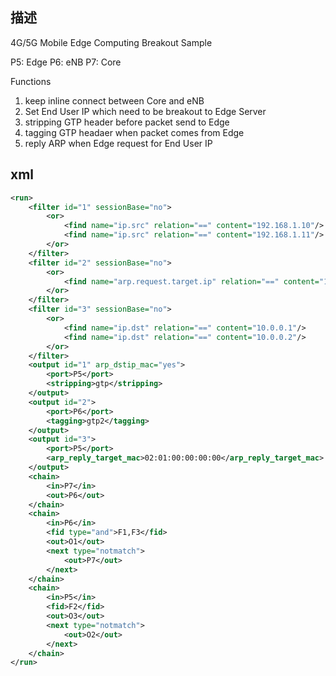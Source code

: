 ## 描述
4G/5G Mobile Edge Computing Breakout Sample

P5: Edge
P6: eNB
P7: Core

Functions
1. keep inline connect between Core and eNB
2. Set End User IP which need to be breakout to Edge Server
3. stripping GTP header before packet send to Edge
4. tagging GTP headaer when packet comes from Edge
5. reply ARP when Edge request for End User IP

## xml
```xml
<run>
    <filter id="1" sessionBase="no">
        <or>
            <find name="ip.src" relation="==" content="192.168.1.10"/>
            <find name="ip.src" relation="==" content="192.168.1.11"/>
        </or>
    </filter>
    <filter id="2" sessionBase="no">
        <or>
            <find name="arp.request.target.ip" relation="==" content="192.168.1.0/24"/>
        </or>
    </filter>
    <filter id="3" sessionBase="no">
        <or>
            <find name="ip.dst" relation="==" content="10.0.0.1"/>
            <find name="ip.dst" relation="==" content="10.0.0.2"/>
        </or>
    </filter>
    <output id="1" arp_dstip_mac="yes">
        <port>P5</port>
        <stripping>gtp</stripping>
    </output>
    <output id="2">
        <port>P6</port>
        <tagging>gtp2</tagging>
    </output>
    <output id="3">
        <port>P5</port>
        <arp_reply_target_mac>02:01:00:00:00:00</arp_reply_target_mac>
    </output>
    <chain>
        <in>P7</in>
        <out>P6</out>
    </chain>
    <chain>
        <in>P6</in>
        <fid type="and">F1,F3</fid>
        <out>O1</out>
        <next type="notmatch">
            <out>P7</out>
        </next>
    </chain>
    <chain>
        <in>P5</in>
        <fid>F2</fid>
        <out>O3</out>
        <next type="notmatch">
            <out>O2</out>
        </next>
    </chain>
</run>
```

